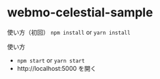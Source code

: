 # webmo-celestial-sample

使い方（初回）
`npm install` or `yarn install`

使い方
- `npm start` or `yarn start`
- http://localhost:5000 を開く
